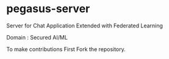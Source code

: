 # pegasus-server

Server for Chat Application Extended with Federated Learning 

Domain : Secured AI/ML


To make contributions 
First Fork the repository.
